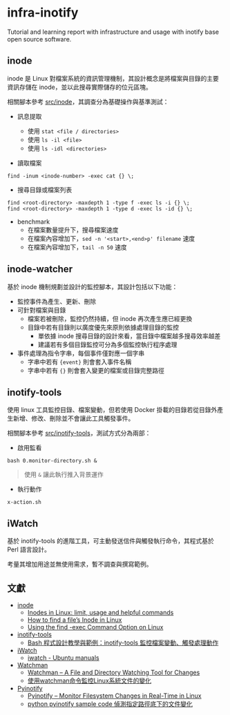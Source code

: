 # infra-inotify
Tutorial and learning report with infrastructure and usage with inotify base open source software.

## inode

inode 是 Linux 對檔案系統的資訊管理機制，其設計概念是將檔案與目錄的主要資訊存儲在 inode，並以此搜尋實際儲存的位元區塊。

相關腳本參考 [src/inode](./src/inode)，其調查分為基礎操作與基準測試：

+ 訊息提取
    - 使用 ```stat <file / directories>```
    - 使用 ```ls -il <file>```
    - 使用 ```ls -idl <directories>```

+ 讀取檔案
```
find -inum <inode-number> -exec cat {} \;
```

+ 搜尋目錄或檔案列表
```
find <root-directory> -maxdepth 1 -type f -exec ls -i {} \;
find <root-directory> -maxdepth 1 -type d -exec ls -id {} \;
```

+ benchmark
    - 在檔案數量提升下，搜尋檔案速度
    - 在檔案內容增加下，```sed -n '<start>,<end>p' filename``` 速度
    - 在檔案內容增加下，```tail -n 50``` 速度

## inode-watcher

基於 inode 機制規劃並設計的監控腳本，其設計包括以下功能：

+ 監控事件為產生、更新、刪除
+ 可針對檔案與目錄
    - 檔案若被刪除，監控仍然持續，但 inode 再次產生應已經更換
    - 目錄中若有目錄則以廣度優先來原則依據處理目錄的監控
        + 單依據 inode 搜尋目錄的設計來看，當目錄中檔案越多搜尋效率越差
        + 建議若有多個目錄監控可分為多個監控執行程序處理
+ 事件處理為指令字串，每個事件僅對應一個字串
    - 字串中若有 ```{event}``` 則會套入事件名稱
    - 字串中若有 ```{}``` 則會套入變更的檔案或目錄完整路徑

## inotify-tools

使用 linux 工具監控目錄、檔案變動，但若使用 Docker 掛載的目錄若從目錄外產生新增、修改、刪除並不會讓此工具觸發事件。

相關腳本參考 [src/inotify-tools](./src/inotify-tools)，測試方式分為兩部：

+ 啟用監看
```
bash 0.monitor-directory.sh &
```
> 使用 ```&``` 讓此執行推入背景運作

+ 執行動作
```
x-action.sh
```

## iWatch

基於 inotify-tools 的進階工具，可主動發送信件與觸發執行命令，其程式基於 Perl 語言設計。

考量其增加用途並無使用需求，暫不調查與撰寫範例。

## 文獻

+ [inode](https://zh.wikipedia.org/zh-tw/Inode)
    - [Inodes in Linux: limit, usage and helpful commands](https://www.stackscale.com/blog/inodes-linux/)
    - [How to find a file’s Inode in Linux](https://www.serverlab.ca/tutorials/linux/administration-linux/how-to-find-a-files-inode-in-linux/)
    - [Using the find -exec Command Option on Linux](https://www.tutorialspoint.com/using-the-find-exec-command-option-on-linux)
+ [inotify-tools](https://github.com/inotify-tools/inotify-tools)
    - [Bash 程式設計教學與範例：inotify-tools 監控檔案變動、觸發處理動作](https://officeguide.cc/bash-tutorial-inotify-tools-file-system-monitoring/)
+ [iWatch](https://iwatch.sourceforge.net/index.html)
    - [iwatch - Ubuntu manuals ](https://manpages.ubuntu.com/manpages/xenial/man1/iwatch.1.html)
+ [Watchman](https://facebook.github.io/watchman/docs/install.html#installing-from-source)
    - [Watchman – A File and Directory Watching Tool for Changes](https://www.tecmint.com/watchman-monitor-file-changes-in-linux/)
    - [使用watchman命令監控Linux系統文件的變化](https://kknews.cc/zh-tw/code/e5z93j4.html)
+ [Pyinotify](https://pypi.org/project/pyinotify/)
    - [Pyinotify – Monitor Filesystem Changes in Real-Time in Linux](https://www.tecmint.com/pyinotify-monitor-filesystem-directory-changes-in-linux/)
    - [python pyinotify sample code 偵測指定路徑底下的文件變化](https://www.wongwonggoods.com/all-posts/python/python_system/python-pyinotify/)
